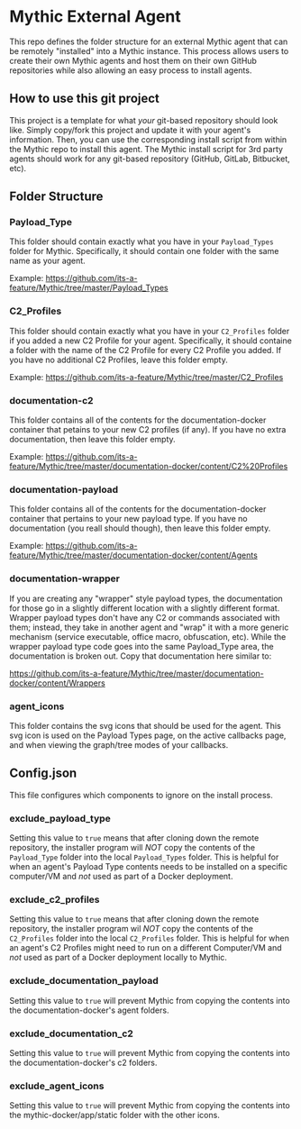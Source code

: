 # Mythic External Agent

This repo defines the folder structure for an external Mythic agent that can be remotely "installed" into a Mythic instance. This process allows users to create their own Mythic agents and host them on their own GitHub repositories while also allowing an easy process to install agents.

## How to use this git project

This project is a template for what _your_ git-based repository should look like. Simply copy/fork this project and update it with your agent's information. Then, you can use the corresponding install script from within the Mythic repo to install this agent. The Mythic install script for 3rd party agents should work for any git-based repository (GitHub, GitLab, Bitbucket, etc).

## Folder Structure

### Payload_Type

This folder should contain exactly what you have in your `Payload_Types` folder for Mythic. Specifically, it should contain one folder with the same name as your agent. 

Example: https://github.com/its-a-feature/Mythic/tree/master/Payload_Types

### C2_Profiles

This folder should contain exactly what you have in your `C2_Profiles` folder if you added a new C2 Profile for your agent. Specifically, it should containe a folder with the name of the C2 Profile for every C2 Profile you added. If you have no additional C2 Profiles, leave this folder empty.

Example: https://github.com/its-a-feature/Mythic/tree/master/C2_Profiles

### documentation-c2

This folder contains all of the contents for the documentation-docker container that petains to your new C2 profiles (if any). If you have no extra documentation, then leave this folder empty.

Example: https://github.com/its-a-feature/Mythic/tree/master/documentation-docker/content/C2%20Profiles

### documentation-payload

This folder contains all of the contents for the documentation-docker container that pertains to your new payload type. If you have no documentation (you reall should though), then leave this folder empty.

Example: https://github.com/its-a-feature/Mythic/tree/master/documentation-docker/content/Agents 

### documentation-wrapper

If you are creating any "wrapper" style payload types, the documentation for those go in a slightly different location with a slightly different format. Wrapper payload types don't have any C2 or commands associated with them; instead, they take in another agent and "wrap" it with a more generic mechanism (service executable, office macro, obfuscation, etc). While the wrapper payload type code goes into the same Payload_Type area, the documentation is broken out. Copy that documentation here similar to:

https://github.com/its-a-feature/Mythic/tree/master/documentation-docker/content/Wrappers

### agent_icons

This folder contains the svg icons that should be used for the agent. This svg icon is used on the Payload Types page, on the active callbacks page, and when viewing the graph/tree modes of your callbacks.

## Config.json

This file configures which components to ignore on the install process.

### exclude_payload_type

Setting this value to `true` means that after cloning down the remote repository, the installer program will _NOT_ copy the contents of the `Payload_Type` folder into the local `Payload_Types` folder. This is helpful for when an agent's Payload Type contents needs to be installed on a specific computer/VM and _not_ used as part of a Docker deployment.

### exclude_c2_profiles

Setting this value to `true` means that after cloning down the remote repository, the installer program wil _NOT_ copy the contents of the `C2_Profiles` folder into the local `C2_Profiles` folder. This is helpful for when an agent's C2 Profiles might need to run on a different Computer/VM and _not_ used as part of a Docker deployment locally to Mythic.

### exclude_documentation_payload

Setting this value to `true` will prevent Mythic from copying the contents into the documentation-docker's agent folders.

### exclude_documentation_c2

Setting this value to `true` will prevent Mythic from copying the contents into the documentation-docker's c2 folders.

### exclude_agent_icons

Setting this value to `true` will prevent Mythic from copying the contents into the mythic-docker/app/static folder with the other icons.
